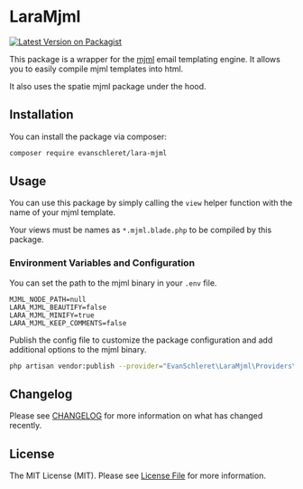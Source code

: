 # LaraMjml

[![Latest Version on Packagist](https://img.shields.io/packagist/v/evanschleret/lara-mjml.svg?style=flat-square)](https://packagist.org/packages/evanschleret/lara-mjml)

This package is a wrapper for the [mjml](https://mjml.io/) email templating engine. It allows you to easily compile mjml templates into html.

It also uses the spatie mjml package under the hood.

## Installation

You can install the package via composer:

```bash
composer require evanschleret/lara-mjml
```

## Usage

You can use this package by simply calling the `view` helper function with the name of your mjml template.

Your views must be names as `*.mjml.blade.php` to be compiled by this package.

### Environment Variables and Configuration

You can set the path to the mjml binary in your `.env` file.

```env
MJML_NODE_PATH=null
LARA_MJML_BEAUTIFY=false
LARA_MJML_MINIFY=true
LARA_MJML_KEEP_COMMENTS=false
```

Publish the config file to customize the package configuration and add additional options to the mjml binary.

```bash
php artisan vendor:publish --provider="EvanSchleret\LaraMjml\Providers\LaraMjmlServiceProvider"
```

## Changelog

Please see [CHANGELOG](CHANGELOG.md) for more information on what has changed recently.

## License

The MIT License (MIT). Please see [License File](LICENSE.md) for more information.
